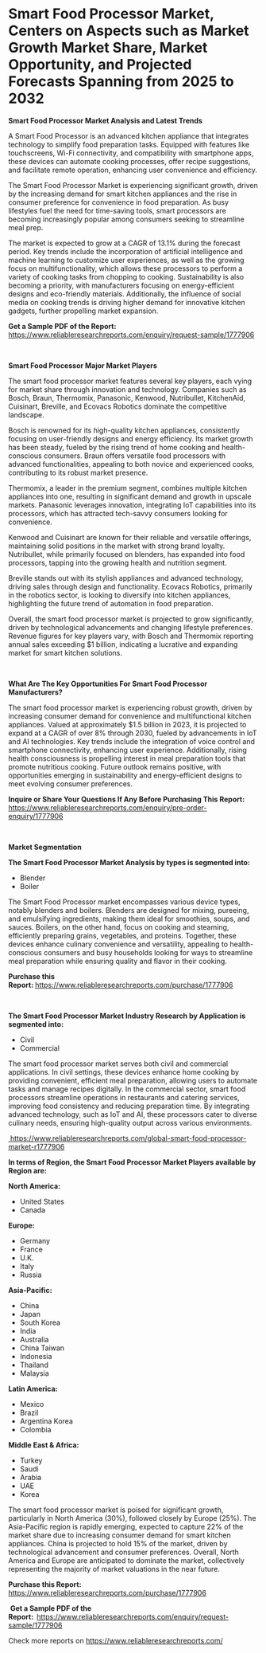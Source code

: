 <p><h1>Smart Food Processor Market, Centers on Aspects such as Market Growth Market Share, Market Opportunity, and Projected Forecasts Spanning from 2025 to 2032</h1></p><p><strong>Smart Food Processor Market Analysis and Latest Trends</strong></p>
<p><p>A Smart Food Processor is an advanced kitchen appliance that integrates technology to simplify food preparation tasks. Equipped with features like touchscreens, Wi-Fi connectivity, and compatibility with smartphone apps, these devices can automate cooking processes, offer recipe suggestions, and facilitate remote operation, enhancing user convenience and efficiency.</p><p>The Smart Food Processor Market is experiencing significant growth, driven by the increasing demand for smart kitchen appliances and the rise in consumer preference for convenience in food preparation. As busy lifestyles fuel the need for time-saving tools, smart processors are becoming increasingly popular among consumers seeking to streamline meal prep. </p><p>The market is expected to grow at a CAGR of 13.1% during the forecast period. Key trends include the incorporation of artificial intelligence and machine learning to customize user experiences, as well as the growing focus on multifunctionality, which allows these processors to perform a variety of cooking tasks from chopping to cooking. Sustainability is also becoming a priority, with manufacturers focusing on energy-efficient designs and eco-friendly materials. Additionally, the influence of social media on cooking trends is driving higher demand for innovative kitchen gadgets, further propelling market expansion.</p></p>
<p><strong>Get a Sample PDF of the Report:&nbsp;</strong> <a href="https://www.reliableresearchreports.com/enquiry/request-sample/1777906?utm_campaign=2797&utm_medium=2&utm_source=Github&utm_content=ia&utm_term=04042025&utm_id=smart-food-processor">https://www.reliableresearchreports.com/enquiry/request-sample/1777906</a></p>
<p>&nbsp;</p>
<p><strong>Smart Food Processor Major Market Players</strong></p>
<p><p>The smart food processor market features several key players, each vying for market share through innovation and technology. Companies such as Bosch, Braun, Thermomix, Panasonic, Kenwood, Nutribullet, KitchenAid, Cuisinart, Breville, and Ecovacs Robotics dominate the competitive landscape.</p><p>Bosch is renowned for its high-quality kitchen appliances, consistently focusing on user-friendly designs and energy efficiency. Its market growth has been steady, fueled by the rising trend of home cooking and health-conscious consumers. Braun offers versatile food processors with advanced functionalities, appealing to both novice and experienced cooks, contributing to its robust market presence.</p><p>Thermomix, a leader in the premium segment, combines multiple kitchen appliances into one, resulting in significant demand and growth in upscale markets. Panasonic leverages innovation, integrating IoT capabilities into its processors, which has attracted tech-savvy consumers looking for convenience.</p><p>Kenwood and Cuisinart are known for their reliable and versatile offerings, maintaining solid positions in the market with strong brand loyalty. Nutribullet, while primarily focused on blenders, has expanded into food processors, tapping into the growing health and nutrition segment.</p><p>Breville stands out with its stylish appliances and advanced technology, driving sales through design and functionality. Ecovacs Robotics, primarily in the robotics sector, is looking to diversify into kitchen appliances, highlighting the future trend of automation in food preparation.</p><p>Overall, the smart food processor market is projected to grow significantly, driven by technological advancements and changing lifestyle preferences. Revenue figures for key players vary, with Bosch and Thermomix reporting annual sales exceeding $1 billion, indicating a lucrative and expanding market for smart kitchen solutions.</p></p>
<p>&nbsp;</p>
<p><strong>What Are The Key Opportunities For Smart Food Processor Manufacturers?</strong></p>
<p><p>The smart food processor market is experiencing robust growth, driven by increasing consumer demand for convenience and multifunctional kitchen appliances. Valued at approximately $1.5 billion in 2023, it is projected to expand at a CAGR of over 8% through 2030, fueled by advancements in IoT and AI technologies. Key trends include the integration of voice control and smartphone connectivity, enhancing user experience. Additionally, rising health consciousness is propelling interest in meal preparation tools that promote nutritious cooking. Future outlook remains positive, with opportunities emerging in sustainability and energy-efficient designs to meet evolving consumer preferences.</p></p>
<p><strong>Inquire or Share Your Questions If Any Before Purchasing This Report:</strong> <a href="https://www.reliableresearchreports.com/enquiry/pre-order-enquiry/1777906?utm_campaign=2797&utm_medium=2&utm_source=Github&utm_content=ia&utm_term=04042025&utm_id=smart-food-processor">https://www.reliableresearchreports.com/enquiry/pre-order-enquiry/1777906</a></p>
<p>&nbsp;</p>
<p><strong>Market Segmentation</strong></p>
<p><strong>The Smart Food Processor Market Analysis by types is segmented into:</strong></p>
<p><ul><li>Blender</li><li>Boiler</li></ul></p>
<p><p>The Smart Food Processor market encompasses various device types, notably blenders and boilers. Blenders are designed for mixing, pureeing, and emulsifying ingredients, making them ideal for smoothies, soups, and sauces. Boilers, on the other hand, focus on cooking and steaming, efficiently preparing grains, vegetables, and proteins. Together, these devices enhance culinary convenience and versatility, appealing to health-conscious consumers and busy households looking for ways to streamline meal preparation while ensuring quality and flavor in their cooking.</p></p>
<p><strong>Purchase this Report:&nbsp;</strong><a href="https://www.reliableresearchreports.com/purchase/1777906?utm_campaign=2797&utm_medium=2&utm_source=Github&utm_content=ia&utm_term=04042025&utm_id=smart-food-processor">https://www.reliableresearchreports.com/purchase/1777906</a></p>
<p>&nbsp;</p>
<p><strong>The Smart Food Processor Market Industry Research by Application is segmented into:</strong></p>
<p><ul><li>Civil</li><li>Commercial</li></ul></p>
<p><p>The smart food processor market serves both civil and commercial applications. In civil settings, these devices enhance home cooking by providing convenient, efficient meal preparation, allowing users to automate tasks and manage recipes digitally. In the commercial sector, smart food processors streamline operations in restaurants and catering services, improving food consistency and reducing preparation time. By integrating advanced technology, such as IoT and AI, these processors cater to diverse culinary needs, ensuring high-quality output across various environments.</p></p>
<p><a href="https://www.reliableresearchreports.com/global-smart-food-processor-market-r1777906?utm_campaign=2797&utm_medium=2&utm_source=Github&utm_content=ia&utm_term=04042025&utm_id=smart-food-processor">&nbsp;https://www.reliableresearchreports.com/global-smart-food-processor-market-r1777906</a></p>
<p><strong>In terms of Region, the Smart Food Processor Market Players available by Region are:</strong></p>
<p>
    <p> <strong> North America: </strong>
        <ul>
            <li>United States</li>
            <li>Canada</li>
        </ul>
        </p> 
    <p> <strong> Europe: </strong>
        <ul>
            <li>Germany</li>
            <li>France</li>
            <li>U.K.</li>
            <li>Italy</li>
            <li>Russia</li>
        </ul>
        </p> 
    <p> <strong> Asia-Pacific: </strong>
        <ul>
            <li>China</li>
            <li>Japan</li>
            <li>South Korea</li>
            <li>India</li>
            <li>Australia</li>
            <li>China Taiwan</li>
            <li>Indonesia</li>
            <li>Thailand</li>
            <li>Malaysia</li>
        </ul>
        </p> 
    <p> <strong> Latin America: </strong>
        <ul>
            <li>Mexico</li>
            <li>Brazil</li>
            <li>Argentina Korea</li>
            <li>Colombia</li>
        </ul>
        </p> 
    <p> <strong> Middle East & Africa: </strong>
        <ul>
            <li>Turkey</li>
            <li>Saudi</li>
            <li>Arabia</li>
            <li>UAE</li>
            <li>Korea</li>
        </ul>
    </p>
    </p>
<p><p>The smart food processor market is poised for significant growth, particularly in North America (30%), followed closely by Europe (25%). The Asia-Pacific region is rapidly emerging, expected to capture 22% of the market share due to increasing consumer demand for smart kitchen appliances. China is projected to hold 15% of the market, driven by technological advancement and consumer preferences. Overall, North America and Europe are anticipated to dominate the market, collectively representing the majority of market valuations in the near future.</p></p>
<p><strong>Purchase this Report: </strong><a href="https://www.reliableresearchreports.com/purchase/1777906?utm_campaign=2797&utm_medium=2&utm_source=Github&utm_content=ia&utm_term=04042025&utm_id=smart-food-processor">https://www.reliableresearchreports.com/purchase/1777906</a></p>
<p>&nbsp;<strong>Get a Sample PDF of the Report:&nbsp;&nbsp;</strong><a href="https://www.reliableresearchreports.com/enquiry/request-sample/1777906?utm_campaign=2797&utm_medium=2&utm_source=Github&utm_content=ia&utm_term=04042025&utm_id=smart-food-processor">https://www.reliableresearchreports.com/enquiry/request-sample/1777906</a></p>
<p><strong></strong></p>
<p>Check more reports on <a href="https://www.reliableresearchreports.com/?utm_campaign=2797&utm_medium=2&utm_source=Github&utm_content=ia&utm_term=04042025&utm_id=smart-food-processor">https://www.reliableresearchreports.com/</a></p>